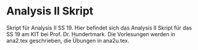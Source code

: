 # Analysis II Skript
Skript für Analysis II SS 19.
Hier befindet sich das Analysis II Skript für das SS 19 am KIT bei Prof. Dr. Hundertmark.
Die Vorlesungen werden in ana2.tex geschrieben, die Übungen in ana2u.tex.